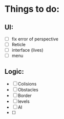 # Things to do:

## UI:
- [ ] fix error of perspective
- [ ] Reticle
- [ ] interface (lives)
- [ ] menu

## Logic:
- [ ] Colisions
- [ ] Obstacles
- [ ] Border
- [ ] levels
- [ ] AI
- [ ] 
